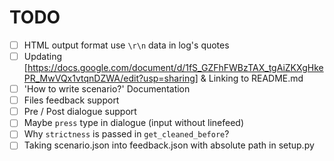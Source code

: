 TODO
====
* [ ] HTML output format use `\r\n` data in log's quotes
* [ ] Updating [https://docs.google.com/document/d/1fS_GZFhFWBzTAX_tgAiZKXgHkePR_MwVQx1vtqnDZWA/edit?usp=sharing] & Linking to README.md
* [ ] 'How to write scenario?' Documentation
* [ ] Files feedback support
* [ ] Pre / Post dialogue support
* [ ] Maybe `press` type  in  dialogue (input without linefeed)
* [ ] Why `strictness` is passed in `get_cleaned_before`?
* [ ] Taking scenario.json into feedback.json with absolute path in setup.py
